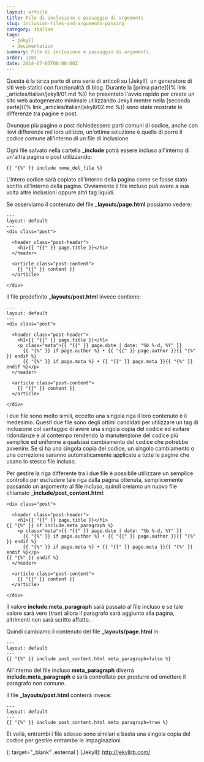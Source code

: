 ```yaml
---
layout: article
title: File di inclusione e passaggio di argomenti
slug: inclusion-files-and-arguments-passing
category: italian
tags:
  - jekyll
  - documentation
summary: File di inclusione e passaggio di argomenti.
order: 1103
date: 2014-07-05T00:00:00Z
---
```


Questa è la terza parte di una serie di articoli su [Jekyll], un generatore di
siti web statici con funzionalità di blog.
Durante la [prima parte]({% link _articles/italian/jekyll/01.md %})
ho presentato l'avvio rapido per create un sito web autogenerato minimale
utilizzando Jekyll mentre nella
[seconda parte]({% link _articles/italian/jekyll/02.md %})
sono state mostrate le differenze tra pagine e post.

Ovunque più pagine o post richiedessero parti comuni di codice, anche con lievi
differenze nel loro utilizzo, un'ottima soluzione è quella di porre il codice
comune all'interno di un file di inclusione.

Ogni file salvato nella cartella **_include** potrà essere incluso all'interno
di un'altra pagina o post utilizzando:

    {{ "{%" }} include nome_del_file %}

L'intero codice sarà copiato all'interno della pagina come se fosse stato
scritto all'interno della pagina. Ovviamente il file incluso può avere a sua
volta altre inclusioni oppure altri tag liquidi.

Se osserviamo il contenuto del file **_layouts/page.html** possiamo vedere:

    ---
    layout: default
    ---
    <div class="post">

      <header class="post-header">
        <h1>{{ "{{" }} page.title }}</h1>
      </header>

      <article class="post-content">
        {{ "{{" }} content }}
      </article>

    </div>

Il file predefinito **_layouts/post.html** invece contiene:

    ---
    layout: default
    ---
    <div class="post">

      <header class="post-header">
        <h1>{{ "{{" }} page.title }}</h1>
        <p class="meta">{{ "{{" }} page.date | date: "%b %-d, %Y" }}
          {{ "{%" }} if page.author %} • {{ "{{" }} page.author }}{{ "{%" }} endif %}
          {{ "{%" }} if page.meta %} • {{ "{{" }} page.meta }}{{ "{%" }} endif %}</p>
      </header>

      <article class="post-content">
        {{ "{{" }} content }}
      </article>

    </div>

I due file sono molto simili, eccetto una singola riga il loro contenuto è il
medesimo. Questi due file sono degli ottimi candidati per utilizzare un tag di
inclusione col vantaggio di avere una singola copia del codice ed evitare
ridondanze e al contempo rendendo la manutenzione del codice più semplice ed
uniforme a qualsiasi cambiamento del codice che potrebbe avvenire. Se si ha
una singola copia del codice, un singolo cambiamento o una correzione saranno
automaticamente applicate a tutte le pagine che usano lo stesso file incluso.

Per gestire la riga differente tra i due file è possibile utilizzare un semplice
controllo per escludere tale riga dalla pagina ottenuta, semplicemente passando
un argomento al file incluso, quindi creiamo un nuovo file chiamato
**_include/post_content.html**:

    <div class="post">

      <header class="post-header">
        <h1>{{ "{{" }} page.title }}</h1>
    {{ "{%" }} if include.meta_paragraph %}
        <p class="meta">{{ "{{" }} page.date | date: "%b %-d, %Y" }}
          {{ "{%" }} if page.author %} • {{ "{{" }} page.author }}{{ "{%" }} endif %}
          {{ "{%" }} if page.meta %} • {{ "{{" }} page.meta }}{{ "{%" }} endif %}</p>
    {{ "{%" }} endif %}
      </header>

      <article class="post-content">
        {{ "{{" }} content }}
      </article>

    </div>

Il valore **include.meta_paragraph** sarà passato al file incluso e se tale
valore sarà vero (_true_) allora il paragrafo sarà aggiunto alla pagina,
altrimenti non sarà scritto affatto.

Quindi cambiamo il contenuto del file **_layouts/page.html** in:

    ---
    layout: default
    ---
    {{ "{%" }} include post_content.html meta_paragraph=false %}

All'interno del file incluso **meta_paragraph** diverrà **include.meta_paragraph**
e sarà controllato per produrre od omettere il paragrafo non comune.

Il file **_layouts/post.html** conterrà invece:

    ---
    layout: default
    ---
    {{ "{%" }} include post_content.html meta_paragraph=true %}

Et voilà, entrambi i file adesso sono similari e basta una singola copia del
codice per gestire entrambe le impaginazioni.

{: target="_blank" .external }
[Jekyll]: http://jekyllrb.com/
